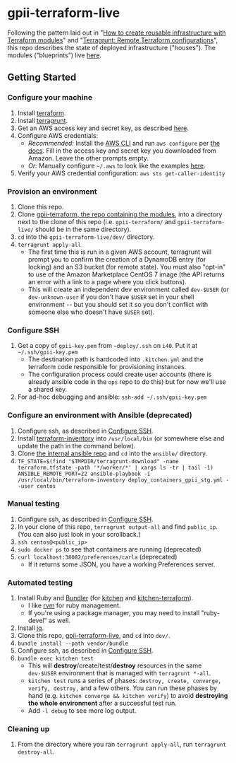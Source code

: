 # gpii-terraform-live

Following the pattern laid out in "[How to create reusable infrastructure with Terraform modules](https://blog.gruntwork.io/how-to-create-reusable-infrastructure-with-terraform-modules)" and "[Terragrunt: Remote Terraform configurations](https://github.com/gruntwork-io/terragrunt#remote-terraform-configuration)", this repo describes the state of deployed infrastructure ("houses"). The modules ("blueprints") live [here](https://github.com/gpii-ops/gpii-terraform).

## Getting Started

### Configure your machine

1. Install [terraform](https://releases.hashicorp.com/terraform/).
1. Install [terragrunt](https://github.com/gruntwork-io/terragrunt#install).
1. Get an AWS access key and secret key, as described [here](http://docs.aws.amazon.com/cli/latest/userguide/cli-chap-getting-set-up.html).
1. Configure AWS credentials:
   * _Recommended:_ Install the [AWS CLI](http://docs.aws.amazon.com/cli/latest/userguide/installing.html) and run `aws configure` per [the docs](http://docs.aws.amazon.com/cli/latest/userguide/cli-chap-getting-started.html#cli-quick-configuration). Fill in the access key and secret key you downloaded from Amazon. Leave the other prompts empty.
   * _Or:_ Manually configure `~/.aws` to look like the examples [here](http://docs.aws.amazon.com/cli/latest/userguide/cli-chap-getting-started.html#cli-multiple-profiles).
1. Verify your AWS credential configuration: `aws sts get-caller-identity`

### Provision an environment

1. Clone this repo.
1. Clone [gpii-terraform, the repo containing the modules](https://github.com/gpii-ops/gpii-terraform), into a directory next to the clone of this repo (i.e. `gpii-terraform/` and `gpii-terraform-live/` should be in the same directory).
1. `cd` into the `gpii-terraform-live/dev/` directory.
1. `terragrunt apply-all`
   * The first time this is run in a given AWS account, terragrunt will prompt you to confirm the creation of a DynamoDB entry (for locking) and an S3 bucket (for remote state). You must also "opt-in" to use of the Amazon Marketplace CentOS 7 image (the API returns an error with a link to a page where you click buttons).
   * This will create an independent dev environment called `dev-$USER` (or `dev-unknown-user` if you don't have `$USER` set in your shell environment -- but you should set it so you don't conflict with someone else who doesn't have `$USER` set).

### Configure SSH

1. Get a copy of `gpii-key.pem` from `~deploy/.ssh` on `i40`. Put it at `~/.ssh/gpii-key.pem`
   * The destination path is hardcoded into `.kitchen.yml` and the terraform code responsible for provisioning instances.
   * The configuration process could create user accounts (there is already ansible code in the `ops` repo to do this) but for now we'll use a shared key.
1. For ad-hoc debugging and ansible: `ssh-add ~/.ssh/gpii-key.pem`

### Configure an environment with Ansible (deprecated)

1. Configure ssh, as described in [Configure SSH](#configure-ssh).
1. Install [terraform-inventory](https://github.com/adammck/terraform-inventory) into `/usr/local/bin` (or somewhere else and update the path in the command below).
1. Clone [the internal ansible repo](https://github.com/inclusive-design/ops) and `cd` into the `ansible/` directory.
1. `TF_STATE=$(find "$TMPDIR/terragrunt-download" -name terraform.tfstate -path '*/worker/*' | xargs ls -tr | tail -1) ANSIBLE_REMOTE_PORT=22 ansible-playbook -i /usr/local/bin/terraform-inventory deploy_containers_gpii_stg.yml --user centos`

### Manual testing

1. Configure ssh, as described in [Configure SSH](#configure-ssh).
1. In your clone of this repo, `terragrunt output-all` and find `public_ip`. (You can also just look in your scrollback.)
1. `ssh centos@<public_ip>`
1. `sudo docker ps` to see that containers are running (deprecated)
1. `curl localhost:38082/preferences/carla` (deprecated)
   * If it returns some JSON, you have a working Preferences server.

### Automated testing

1. Install Ruby and [Bundler](http://bundler.io/) (for [kitchen](https://github.com/test-kitchen/test-kitchen) and [kitchen-terraform](https://github.com/newcontext-oss/kitchen-terraform)).
   * I like [rvm](https://rvm.io/) for ruby management.
   * If you're using a package manager, you may need to install "ruby-devel" as well.
1. Install [jq](https://stedolan.github.io/jq/).
1. Clone this repo, [gpii-terraform-live](https://github.com/gpii-ops/gpii-terraform-live), and `cd` into `dev/`.
1. `bundle install --path vendor/bundle`
1. Configure ssh, as described in [Configure SSH](#configure-ssh).
1. `bundle exec kitchen test`
   * This will **destroy**/create/test/**destroy** resources in the same `dev-$USER` environment that is managed with `terragrunt *-all`.
   * `kitchen test` runs a series of phases: `destroy, create, converge, verify, destroy,` and a few others. You can run these phases by hand (e.g. `kitchen converge && kitchen verify`) to avoid **destroying the whole environment** after a successful test run.
   * Add `-l debug` to see more log output.

### Cleaning up

1. From the directory where you ran `terragrunt apply-all`, run `terragrunt destroy-all`.
